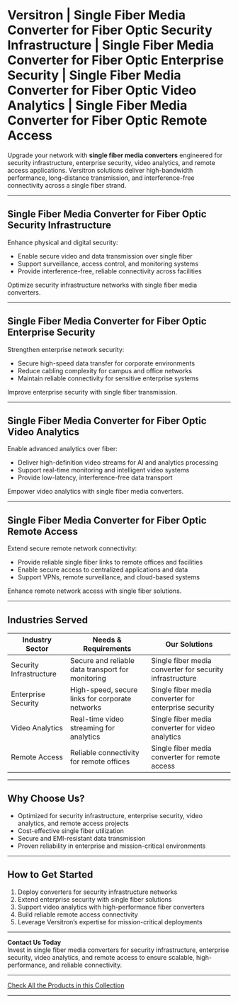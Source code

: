 # Versitron | Single Fiber Media Converter for Fiber Optic Security Infrastructure | Single Fiber Media Converter for Fiber Optic Enterprise Security | Single Fiber Media Converter for Fiber Optic Video Analytics | Single Fiber Media Converter for Fiber Optic Remote Access

Upgrade your network with **single fiber media converters** engineered for security infrastructure, enterprise security, video analytics, and remote access applications. Versitron solutions deliver high-bandwidth performance, long-distance transmission, and interference-free connectivity across a single fiber strand.

---

## Single Fiber Media Converter for Fiber Optic Security Infrastructure

Enhance physical and digital security:  

- Enable secure video and data transmission over single fiber  
- Support surveillance, access control, and monitoring systems  
- Provide interference-free, reliable connectivity across facilities  

Optimize security infrastructure networks with single fiber media converters.

---

## Single Fiber Media Converter for Fiber Optic Enterprise Security

Strengthen enterprise network security:  

- Secure high-speed data transfer for corporate environments  
- Reduce cabling complexity for campus and office networks  
- Maintain reliable connectivity for sensitive enterprise systems  

Improve enterprise security with single fiber transmission.

---

## Single Fiber Media Converter for Fiber Optic Video Analytics

Enable advanced analytics over fiber:  

- Deliver high-definition video streams for AI and analytics processing  
- Support real-time monitoring and intelligent video systems  
- Provide low-latency, interference-free data transport  

Empower video analytics with single fiber media converters.

---

## Single Fiber Media Converter for Fiber Optic Remote Access

Extend secure remote network connectivity:  

- Provide reliable single fiber links to remote offices and facilities  
- Enable secure access to centralized applications and data  
- Support VPNs, remote surveillance, and cloud-based systems  

Enhance remote network access with single fiber solutions.

---

## Industries Served

| Industry Sector           | Needs & Requirements                               | Our Solutions                                                  |
|---------------------------|----------------------------------------------------|---------------------------------------------------------------|
| Security Infrastructure   | Secure and reliable data transport for monitoring  | Single fiber media converter for security infrastructure     |
| Enterprise Security       | High-speed, secure links for corporate networks   | Single fiber media converter for enterprise security         |
| Video Analytics           | Real-time video streaming for analytics           | Single fiber media converter for video analytics             |
| Remote Access             | Reliable connectivity for remote offices          | Single fiber media converter for remote access               |

---

## Why Choose Us?

- Optimized for security infrastructure, enterprise security, video analytics, and remote access projects  
- Cost-effective single fiber utilization  
- Secure and EMI-resistant data transmission  
- Proven reliability in enterprise and mission-critical environments  

---

## How to Get Started

1. Deploy converters for security infrastructure networks  
2. Extend enterprise security with single fiber solutions  
3. Support video analytics with high-performance fiber converters  
4. Build reliable remote access connectivity  
5. Leverage Versitron’s expertise for mission-critical deployments  

---

**Contact Us Today**  
Invest in single fiber media converters for security infrastructure, enterprise security, video analytics, and remote access to ensure scalable, high-performance, and reliable connectivity.

---

[Check All the Products in this Collection](https://www.versitron.com/collections/single-fiber-media-converters)

---

